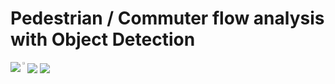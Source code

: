 #      Pedestrian / Commuter flow analysis with Object Detection

    
    
    
<img src="https://raw.githubusercontent.com/deeprajbasu/PedestrianFlowAnalysis/master/1.gif" align="left" >   
<img src="https://raw.githubusercontent.com/deeprajbasu/PedestrianFlowAnalysis/master/4.gif" width="1%" align='left'>

    
    
<img src="https://raw.githubusercontent.com/deeprajbasu/PedestrianFlowAnalysis/master/2.gif" align="center" >   
<img src="https://raw.githubusercontent.com/deeprajbasu/PedestrianFlowAnalysis/master/3.gif" align='center'>
